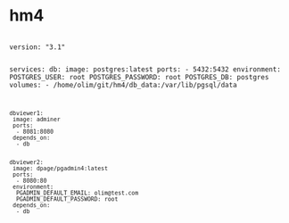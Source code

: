 # hm4
<code>
version: "3.1"

services:
    db:
     image: postgres:latest
     ports:
      - 5432:5432
     environment:
      POSTGRES_USER: root
      POSTGRES_PASSWORD: root
      POSTGRES_DB: postgres
     volumes:
      - /home/olim/git/hm4/db_data:/var/lib/pgsql/data

    dbviewer1:
     image: adminer
     ports:
      - 8081:8080
     depends_on:
      - db


    dbviewer2:
     image: dpage/pgadmin4:latest
     ports:
      - 8080:80
     environment:
      PGADMIN_DEFAULT_EMAIL: olim@test.com
      PGADMIN_DEFAULT_PASSWORD: root
     depends_on:
      - db
</code>
